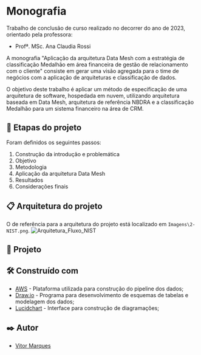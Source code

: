# Monografia

Trabalho de conclusão de curso realizado no decorrer do ano de 2023, orientado pela professora:
* Profª. MSc. Ana Claudia Rossi

A monografia "Aplicação da arquitetura Data Mesh com a estratégia de classificação Medalhão em área financeira de gestão de relacionamento com o cliente" consiste em gerar uma visão agregada  para o time de negócios com a aplicação de arquiteturas e classificação de dados.

O objetivo deste trabalho é aplicar um método de especificação de uma arquitetura de software, hospedada em nuvem, utilizando arquitetura baseada em Data Mesh, arquitetura de referência NBDRA e a classificação Medalhão para um sistema financeiro na área de CRM.

## 🚀 Etapas do projeto
Foram definidos os seguintes passos:
1. Construção da introdução e problemática
2. Objetivo
3. Metodologia
4. Aplicação da arquitetura Data Mesh
5. Resultados
6. Considerações finais 

## 📋 Arquitetura do projeto

O de referência para a arquitetura do projeto está localizado em `Imagens\2-NIST.png`.
![Arquitetura_Fluxo_NIST](/Imagens/2-NIST.png)

## 🔧 Projeto

<!-- ### 1. Dados

Foram utilizados os dados mais recentes do repositório Okla, sendo eles: 2022 e 2023 (1º quadrimestre).
Os dados estão disponíveis por redes fixas e móveis, por ano e por extensão de arquivo (parquet / shapefile).

### 2. Fluxo de leitura

Através do repositório inicial, foi lido os arquivos em script construído para ingestão.
> O código que lê os arquivos iniciais e realiza os primeiros tratamentos está em: `ETL/gluejobs_trusted.py`.

Após inserido os dados na camada raw e feito os tratamentos iniciais como a revisão de dimensões de:
1. Completude
2. Validade
3. Integridade
4. Exclusividade

os dados são validados através do script `validacao\gluejobs_validacoes.py`.

Finalmente, são avaliados e filtrados para serem disponibilizados na camada delivery. Nessa etapa, é criada a tabela fato e suas dimenões como será explicada no capítulo a seguir. Os dados são construídos através do script `ETL\gluejobs_delivery.py`.

### 3. Modelagem Star Schema

A tabela fato contém cada evento realizado de teste e possui dimensões de: `dim_Localizacao`, `dim_Tipo`, `dim_Periodo`. Foi escolhido esse modelo a fim de disponibilizarmos informações visuais dos dados.

![Star Schema](/modelagem.jpeg)

| Tabela          | Atributos            | Descrição                                                            |
|-----------------|----------------------|----------------------------------------------------------------------|
| Fato            | FK_Id_Tipo           | Chave estrangeira para a tabela dim_Tipo (Id_Tipo)                   |
| Fato            | FK_Id_Localizacao    | Chave estrangeira para a tabela dim_Localizacao (Id_Geo)             |
| Fato            | FK_Id_Periodo        | Chave estrangeira para a tabela dim_Periodo (Id_Temp)                |
| Fato            | avg_d_kbps           | Velocidade média de download em kilobits por segundo                 |
| Fato            | avg_u_kbps           | Velocidade média de upload em kilobits por segundo                   |
| Fato            | avg_lat_ms           | Latência média em milissegundos                                      |
| Fato            | tests                | Número de testes realizados no bloco                                 |
| Fato            | devices              | Número de dispositivos exclusivos que contribuem com testes no bloco |
| dim_Tipo        | PK_Id_Tipo           | Chave primária da tabela dim_Tipo                                    |
| dim_Tipo        | tipo                 | Tipo de dispositivo (móvel ou fixo)                                  |
| dim_Localizacao | PK_Id_Geo            | Chave primária da tabela dim_Localizacao                             |
| dim_Localizacao | quadkey              | Quadrante que representa o espaço/bloco dos testes                   |
| dim_Localizacao | latitude             | Latitude da localização dos testes                                   |
| dim_Localizacao | longitude            | Longitude da localização dos testes                                  |
| dim_Periodo     | PK_Id_Temp           | Chave primária da tabela dim_Periodo                                 |
| dim_Periodo     | year                 | Ano da realização dos testes                                         |
| dim_Periodo     | quad                 | Quadrimestre da realização dos testes                                |

Os códigos utilizados para criação da tabela estão diponíveis em `ETL\gluejobs_delivery.py`.

### 4. *Dashboards*

Por meio do Power BI foi possível acessar as tabelas montadas pelo Crawler da AWS e criar o relatório que é utilizado na área de negócios.

![Dashboard](/relatorio/dashboard.jpeg)

O arquivo está localizado em `relatorio\ProjetoIntegrador.pbix`. -->

## 🛠️ Construído com

* [AWS](https://us-east-1.console.aws.amazon.com/) - Plataforma utilizada para construção do pipeline dos dados;
* [Draw.io](https://app.diagrams.net/) - Programa para desenvolvimento de esquemas de tabelas e modelagem dos dados;
* [Lucidchart](https://lucid.app/) - Interface para construção de diagramações;
<!-- * [Power BI](https://powerbi.microsoft.com/pt-br/) - Programa para desenvolvimento de relatórios;  -->

## ✒️ Autor

* [Vitor Marques](https://github.com/vitormrqs)